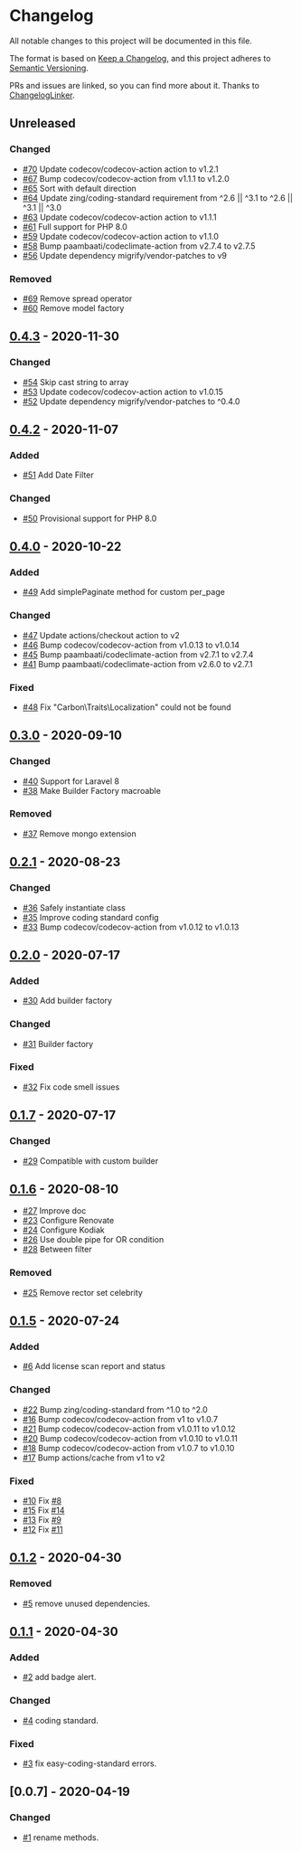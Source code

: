 # Changelog
All notable changes to this project will be documented in this file.

The format is based on [Keep a Changelog](https://keepachangelog.com/en/1.0.0/),
and this project adheres to [Semantic Versioning](https://semver.org/spec/v2.0.0.html).

PRs and issues are linked, so you can find more about it. Thanks to [ChangelogLinker](https://github.com/Symplify/ChangelogLinker).

<!-- changelog-linker -->

## Unreleased

### Changed
- [#70] Update codecov/codecov-action action to v1.2.1
- [#67] Bump codecov/codecov-action from v1.1.1 to v1.2.0
- [#65] Sort with default direction
- [#64] Update zing/coding-standard requirement from ^2.6 || ^3.1 to ^2.6 || ^3.1 || ^3.0
- [#63] Update codecov/codecov-action action to v1.1.1
- [#61] Full support for PHP 8.0
- [#59] Update codecov/codecov-action action to v1.1.0
- [#58] Bump paambaati/codeclimate-action from v2.7.4 to v2.7.5
- [#56] Update dependency migrify/vendor-patches to v9

### Removed
- [#69] Remove spread operator
- [#60] Remove model factory

## [0.4.3] - 2020-11-30

### Changed

- [#54] Skip cast string to array
- [#53] Update codecov/codecov-action action to v1.0.15
- [#52] Update dependency migrify/vendor-patches to ^0.4.0

## [0.4.2] - 2020-11-07

### Added

- [#51] Add Date Filter

### Changed

- [#50] Provisional support for PHP 8.0

## [0.4.0] - 2020-10-22

### Added

- [#49] Add simplePaginate method for custom per_page

### Changed

- [#47] Update actions/checkout action to v2
- [#46] Bump codecov/codecov-action from v1.0.13 to v1.0.14
- [#45] Bump paambaati/codeclimate-action from v2.7.1 to v2.7.4
- [#41] Bump paambaati/codeclimate-action from v2.6.0 to v2.7.1

### Fixed

- [#48] Fix "Carbon\Traits\Localization" could not be found

## [0.3.0] - 2020-09-10

### Changed

- [#40] Support for Laravel 8
- [#38] Make Builder Factory macroable

### Removed

- [#37] Remove mongo extension

## [0.2.1] - 2020-08-23

### Changed

- [#36] Safely instantiate class
- [#35] Improve coding standard config
- [#33] Bump codecov/codecov-action from v1.0.12 to v1.0.13

## [0.2.0] - 2020-07-17

### Added

- [#30] Add builder factory

### Changed

- [#31] Builder factory

### Fixed

- [#32] Fix code smell issues

## [0.1.7] - 2020-07-17

### Changed

- [#29] Compatible with custom builder


## [0.1.6] - 2020-08-10

- [#27] Improve doc
- [#23] Configure Renovate
- [#24] Configure Kodiak
- [#26] Use double pipe for OR condition
- [#28] Between filter

### Removed

- [#25] Remove rector set celebrity

## [0.1.5] - 2020-07-24

### Added

- [#6] Add license scan report and status

### Changed

- [#22] Bump zing/coding-standard from ^1.0 to ^2.0
- [#16] Bump codecov/codecov-action from v1 to v1.0.7
- [#21] Bump codecov/codecov-action from v1.0.11 to v1.0.12
- [#20] Bump codecov/codecov-action from v1.0.10 to v1.0.11
- [#18] Bump codecov/codecov-action from v1.0.7 to v1.0.10
- [#17] Bump actions/cache from v1 to v2

### Fixed

- [#10] Fix [#8]
- [#15] Fix [#14]
- [#13] Fix [#9]
- [#12] Fix [#11]

## [0.1.2] - 2020-04-30

### Removed

- [#5] remove unused dependencies.

## [0.1.1] - 2020-04-30

### Added

- [#2] add badge alert.

### Changed

- [#4] coding standard.

### Fixed

- [#3] fix easy-coding-standard errors.

## [0.0.7] - 2020-04-19

### Changed

- [#1] rename methods.

[#28]: https://github.com/zingimmick/laravel-query-builder/pull/28
[#27]: https://github.com/zingimmick/laravel-query-builder/pull/27
[#26]: https://github.com/zingimmick/laravel-query-builder/pull/26
[#25]: https://github.com/zingimmick/laravel-query-builder/pull/25
[#24]: https://github.com/zingimmick/laravel-query-builder/pull/24
[#23]: https://github.com/zingimmick/laravel-query-builder/pull/23
[#22]: https://github.com/zingimmick/laravel-query-builder/pull/22
[#21]: https://github.com/zingimmick/laravel-query-builder/pull/21
[#20]: https://github.com/zingimmick/laravel-query-builder/pull/20
[#18]: https://github.com/zingimmick/laravel-query-builder/pull/18
[#17]: https://github.com/zingimmick/laravel-query-builder/pull/17
[#16]: https://github.com/zingimmick/laravel-query-builder/pull/16
[#15]: https://github.com/zingimmick/laravel-query-builder/pull/15
[#14]: https://github.com/zingimmick/laravel-query-builder/pull/14
[#13]: https://github.com/zingimmick/laravel-query-builder/pull/13
[#12]: https://github.com/zingimmick/laravel-query-builder/pull/12
[#11]: https://github.com/zingimmick/laravel-query-builder/pull/11
[#10]: https://github.com/zingimmick/laravel-query-builder/pull/10
[#9]: https://github.com/zingimmick/laravel-query-builder/pull/9
[#8]: https://github.com/zingimmick/laravel-query-builder/pull/8
[#6]: https://github.com/zingimmick/laravel-query-builder/pull/6
[#5]: https://github.com/zingimmick/laravel-query-builder/pull/5
[#4]: https://github.com/zingimmick/laravel-query-builder/pull/4
[#3]: https://github.com/zingimmick/laravel-query-builder/pull/3
[#2]: https://github.com/zingimmick/laravel-query-builder/pull/2
[#1]: https://github.com/zingimmick/laravel-query-builder/pull/1
[0.1.5]: https://github.com/zingimmick/laravel-query-builder/compare/0.1.2...0.1.5
[0.1.2]: https://github.com/zingimmick/laravel-query-builder/compare/0.1.1...0.1.2
[0.1.1]: https://github.com/zingimmick/laravel-query-builder/compare/0.0.7...0.1.1
[#29]: https://github.com/zingimmick/laravel-query-builder/pull/29
[0.1.6]: https://github.com/zingimmick/laravel-query-builder/compare/0.1.5...0.1.6
[#32]: https://github.com/zingimmick/laravel-query-builder/pull/32
[#31]: https://github.com/zingimmick/laravel-query-builder/pull/31
[#30]: https://github.com/zingimmick/laravel-query-builder/pull/30
[#36]: https://github.com/zingimmick/laravel-query-builder/pull/36
[#35]: https://github.com/zingimmick/laravel-query-builder/pull/35
[#33]: https://github.com/zingimmick/laravel-query-builder/pull/33
[0.1.7]: https://github.com/zingimmick/laravel-query-builder/compare/0.1.6...0.1.7
[0.2.0]: https://github.com/zingimmick/laravel-query-builder/compare/0.1.7...0.2.0
[#40]: https://github.com/zingimmick/laravel-query-builder/pull/40
[#38]: https://github.com/zingimmick/laravel-query-builder/pull/38
[#37]: https://github.com/zingimmick/laravel-query-builder/pull/37
[0.3.0]: https://github.com/zingimmick/laravel-query-builder/compare/0.2.0...0.3.0
[#49]: https://github.com/zingimmick/laravel-query-builder/pull/49
[#48]: https://github.com/zingimmick/laravel-query-builder/pull/48
[#47]: https://github.com/zingimmick/laravel-query-builder/pull/47
[#46]: https://github.com/zingimmick/laravel-query-builder/pull/46
[#45]: https://github.com/zingimmick/laravel-query-builder/pull/45
[#41]: https://github.com/zingimmick/laravel-query-builder/pull/41
[0.2.1]: https://github.com/zingimmick/laravel-query-builder/compare/0.2.0...0.2.1
[#51]: https://github.com/zingimmick/laravel-query-builder/pull/51
[#50]: https://github.com/zingimmick/laravel-query-builder/pull/50
[0.4.2]: https://github.com/zingimmick/laravel-query-builder/compare/0.3.0...0.4.2
[#54]: https://github.com/zingimmick/laravel-query-builder/pull/54
[#53]: https://github.com/zingimmick/laravel-query-builder/pull/53
[#52]: https://github.com/zingimmick/laravel-query-builder/pull/52
[0.4.0]: https://github.com/zingimmick/laravel-query-builder/compare/0.3.0...0.4.0
[#70]: https://github.com/zingimmick/laravel-query-builder/pull/70
[#69]: https://github.com/zingimmick/laravel-query-builder/pull/69
[#67]: https://github.com/zingimmick/laravel-query-builder/pull/67
[#65]: https://github.com/zingimmick/laravel-query-builder/pull/65
[#64]: https://github.com/zingimmick/laravel-query-builder/pull/64
[#63]: https://github.com/zingimmick/laravel-query-builder/pull/63
[#61]: https://github.com/zingimmick/laravel-query-builder/pull/61
[#60]: https://github.com/zingimmick/laravel-query-builder/pull/60
[#59]: https://github.com/zingimmick/laravel-query-builder/pull/59
[#58]: https://github.com/zingimmick/laravel-query-builder/pull/58
[#56]: https://github.com/zingimmick/laravel-query-builder/pull/56
[0.4.3]: https://github.com/zingimmick/laravel-query-builder/compare/0.4.2...0.4.3
